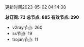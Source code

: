 更新时间2023-05-02 04:14:08

**总订阅: 73**
**总节点: 885**
**有效节点: 290**
- v2ray节点: 260
- ss节点: 19
- trojan节点: 11
